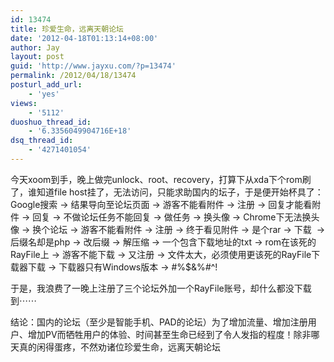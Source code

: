 ```yaml
---
id: 13474
title: 珍爱生命，远离天朝论坛
date: '2012-04-18T01:13:14+08:00'
author: Jay
layout: post
guid: 'http://www.jayxu.com/?p=13474'
permalink: /2012/04/18/13474
posturl_add_url:
    - 'yes'
views:
    - '5112'
duoshuo_thread_id:
    - '6.3356049904716E+18'
dsq_thread_id:
    - '4271401054'
---
```


今天xoom到手，晚上做完unlock、root、recovery，打算下从xda下个rom刷了，谁知道file host挂了，无法访问，只能求助国内的坛子，于是便开始杯具了：Google搜索 -&gt; 结果导向至论坛页面 -&gt; 游客不能看附件 -&gt; 注册 -&gt; 回复才能看附件 -&gt; 回复 -&gt; 不做论坛任务不能回复 -&gt; 做任务 -&gt; 换头像 -&gt; Chrome下无法换头像 -&gt; 换个论坛 -&gt;&nbsp;游客不能看附件 -&gt; 注册 -&gt; 终于看见附件 -&gt; 是个rar -&gt; 下载 &nbsp;-&gt; 后缀名却是php -&gt; 改后缀 -&gt; 解压缩 -&gt; 一个包含下载地址的txt -&gt; rom在该死的RayFile上 -&gt; 游客不能下载 -&gt; 又注册 -&gt; 文件太大，必须使用更该死的RayFile下载器下载 -&gt; 下载器只有Windows版本 -&gt; #%$&amp;%*#*^!

于是，我浪费了一晚上注册了三个论坛外加一个RayFile账号，却什么都没下载到⋯⋯

结论：国内的论坛（至少是智能手机、PAD的论坛）为了增加流量、增加注册用户、增加PV而牺牲用户的体验、时间甚至生命已经到了令人发指的程度！除非哪天真的闲得蛋疼，不然劝诸位珍爱生命，远离天朝论坛